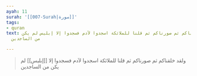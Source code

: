 ```yaml
---
ayah: 11
surah: '[[007-Surah|سورة]]'
tags:
- quran
text: ولقد خلقناكم ثم صورناكم ثم قلنا للملائكة اسجدوا لآدم فسجدوا إلا إبليس لم يكن
  من الساجدين

---
```

> ولقد خلقناكم ثم صورناكم ثم قلنا للملائكة اسجدوا لآدم فسجدوا إلا [[إبليس]] لم يكن من الساجدين
